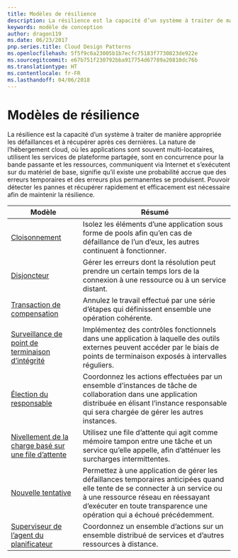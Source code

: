 ```yaml
---
title: Modèles de résilience
description: La résilience est la capacité d’un système à traiter de manière appropriée les défaillances et à récupérer après ces dernières. La nature de l’hébergement cloud, où les applications sont souvent multi-locataires, utilisent les services de plateforme partagée, sont en concurrence pour la bande passante et les ressources, communiquent via Internet et s’exécutent sur du matériel de base, signifie qu’il existe une probabilité accrue que des erreurs temporaires et des erreurs plus permanentes se produisent. Pouvoir détecter les pannes et récupérer rapidement et efficacement est nécessaire afin de maintenir la résilience.
keywords: modèle de conception
author: dragon119
ms.date: 06/23/2017
pnp.series.title: Cloud Design Patterns
ms.openlocfilehash: 5f5f9c6a23005b1b7ecfc75183f7730823de922e
ms.sourcegitcommit: e67b751f230792bba917754d67789a20810dc76b
ms.translationtype: HT
ms.contentlocale: fr-FR
ms.lasthandoff: 04/06/2018
---
```

# <a name="resiliency-patterns"></a>Modèles de résilience

La résilience est la capacité d’un système à traiter de manière appropriée les défaillances et à récupérer après ces dernières. La nature de l’hébergement cloud, où les applications sont souvent multi-locataires, utilisent les services de plateforme partagée, sont en concurrence pour la bande passante et les ressources, communiquent via Internet et s’exécutent sur du matériel de base, signifie qu’il existe une probabilité accrue que des erreurs temporaires et des erreurs plus permanentes se produisent. Pouvoir détecter les pannes et récupérer rapidement et efficacement est nécessaire afin de maintenir la résilience.


|                            Modèle                             |                                                                                                      Résumé                                                                                                       |
|----------------------------------------------------------------|--------------------------------------------------------------------------------------------------------------------------------------------------------------------------------------------------------------------|
|                   [Cloisonnement](../bulkhead.md)                   |                                                     Isolez les éléments d’une application sous forme de pools afin qu’en cas de défaillance de l’un d’eux, les autres continuent à fonctionner.                                                      |
|            [Disjoncteur](../circuit-breaker.md)            |                                                  Gérer les erreurs dont la résolution peut prendre un certain temps lors de la connexion à une ressource ou à un service distant.                                                   |
|   [Transaction de compensation](../compensating-transaction.md)   |                                                      Annulez le travail effectué par une série d’étapes qui définissent ensemble une opération cohérente.                                                       |
| [Surveillance de point de terminaison d’intégrité](../health-endpoint-monitoring.md) |                                            Implémentez des contrôles fonctionnels dans une application à laquelle des outils externes peuvent accéder par le biais de points de terminaison exposés à intervalles réguliers.                                            |
|            [Élection du responsable](../leader-election.md)            | Coordonnez les actions effectuées par un ensemble d’instances de tâche de collaboration dans une application distribuée en élisant l’instance responsable qui sera chargée de gérer les autres instances. |
|  [Nivellement de la charge basé sur une file d’attente](../queue-based-load-leveling.md)  |                                            Utilisez une file d’attente qui agit comme mémoire tampon entre une tâche et un service qu’elle appelle, afin d’atténuer les surcharges intermittentes.                                             |
|                      [Nouvelle tentative](../retry.md)                      |             Permettez à une application de gérer les défaillances temporaires anticipées quand elle tente de se connecter à un service ou à une ressource réseau en réessayant d’exécuter en toute transparence une opération qui a échoué précédemment.             |
| [Superviseur de l’agent du planificateur](../scheduler-agent-supervisor.md) |                                                            Coordonnez un ensemble d’actions sur un ensemble distribué de services et d’autres ressources à distance.                                                            |

